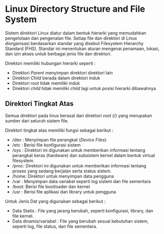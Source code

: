 # Linux Directory Structure and File System

Sistem direktori Linux diatur dalam bentuk hierarki yang memudahkan pengelolaan dan pengenalan file. Setiap file dan direktori di Linux diorganisasi berdasarkan standar yang disebut Filesystem Hierarchy Standard (FHS). Standar ini menentukan aturan mengenai penamaan, lokasi, dan izin akses untuk berbagai jenis file dan direktori.

Direktori memiliki hubungan hierarki seperti :
  * Direktori _Parent_ menyimpan direktori direktori lain
  * Direktori _Child_ berada dalam direktori induk
  * Direktori _root_ tidak memiliki induk
  * Direktori _child_ tidak memiliki _child_ lagi untuk posisi hierarki dibawahnya


## Direktori Tingkat Atas 

Semua direktori pada linux berasal dari direktori _root_ (/) yang merupakan sumber dari seluruh sistem file.

Direktori tingkat atas memiliki fungsi sebagai berikut :
  * /dev : Menyimpan file perangkat (_Device Files_)
  * /etc : Berisi file konfigurasi sistem
  * /sys : Direktori ini digunakan untuk memberikan informasi tentang perangkat keras (hardware) dan subsistem kernel dalam bentuk virtual filesystem.
  * /proc: Direktori ini digunakan untuk memberikan informasi tentang proses yang sedang berjalan serta status sistem.
  * /home: Direktori untuk menyimpan data pengguna
  * /var : Menyimpan data variabel seperti log sistem dan file sementara 
  * /boot: Berisi file bootloader dan kernel
  * /usr : Berisi file aplikasi dan library untuk pengguna

Untuk Jenis Dat yang digunakan sebagai berikut :
  * Data Statis : File yang jarang berubah, seperti konfigurasi, library, dan file kernel.
  * Data dinamis/variabel : File yang berubah sesuai kebutuhan sistem, seperti log, file status, dan file sementara.



